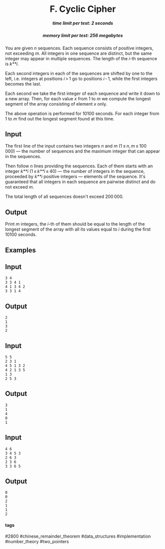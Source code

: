 <h1 style='text-align: center;'> F. Cyclic Cipher</h1>

<h5 style='text-align: center;'>time limit per test: 2 seconds</h5>
<h5 style='text-align: center;'>memory limit per test: 256 megabytes</h5>

You are given *n* sequences. Each sequence consists of positive integers, not exceeding *m*. All integers in one sequence are distinct, but the same integer may appear in multiple sequences. The length of the *i*-th sequence is *k**i*.

Each second integers in each of the sequences are shifted by one to the left, i.e. integers at positions *i* > 1 go to positions *i* - 1, while the first integers becomes the last.

Each second we take the first integer of each sequence and write it down to a new array. Then, for each value *x* from 1 to *m* we compute the longest segment of the array consisting of element *x* only.

The above operation is performed for 10100 seconds. For each integer from 1 to *m* find out the longest segment found at this time.

## Input

The first line of the input contains two integers *n* and *m* (1 ≤ *n*, *m* ≤ 100 000) — the number of sequences and the maximum integer that can appear in the sequences. 

Then follow *n* lines providing the sequences. Each of them starts with an integer *k**i* (1 ≤ *k**i* ≤ 40) — the number of integers in the sequence, proceeded by *k**i* positive integers — elements of the sequence. It's guaranteed that all integers in each sequence are pairwise distinct and do not exceed *m*.

The total length of all sequences doesn't exceed 200 000.

## Output

Print *m* integers, the *i*-th of them should be equal to the length of the longest segment of the array with all its values equal to *i* during the first 10100 seconds.

## Examples

## Input


```
3 4  
3 3 4 1  
4 1 3 4 2  
3 3 1 4  

```
## Output


```
2  
1  
3  
2  

```
## Input


```
5 5  
2 3 1  
4 5 1 3 2  
4 2 1 3 5  
1 3  
2 5 3  

```
## Output


```
3  
1  
4  
0  
1  

```
## Input


```
4 6  
3 4 5 3  
2 6 3  
2 3 6  
3 3 6 5  

```
## Output


```
0  
0  
2  
1  
1  
2  

```


#### tags 

#2800 #chinese_remainder_theorem #data_structures #implementation #number_theory #two_pointers 